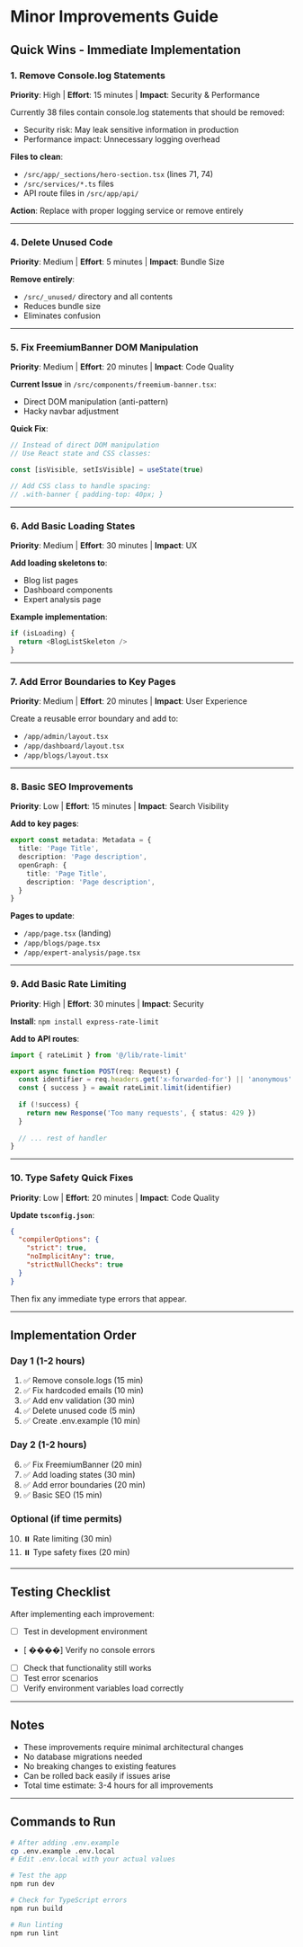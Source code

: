 # Minor Improvements Guide

## Quick Wins - Immediate Implementation

### 1. Remove Console.log Statements
**Priority**: High | **Effort**: 15 minutes | **Impact**: Security & Performance

Currently 38 files contain console.log statements that should be removed:
- Security risk: May leak sensitive information in production
- Performance impact: Unnecessary logging overhead

**Files to clean**:
- `/src/app/_sections/hero-section.tsx` (lines 71, 74)
- `/src/services/*.ts` files
- API route files in `/src/app/api/`

**Action**: Replace with proper logging service or remove entirely

---


### 4. Delete Unused Code
**Priority**: Medium | **Effort**: 5 minutes | **Impact**: Bundle Size

**Remove entirely**:
- `/src/_unused/` directory and all contents
- Reduces bundle size
- Eliminates confusion

---

### 5. Fix FreemiumBanner DOM Manipulation
**Priority**: Medium | **Effort**: 20 minutes | **Impact**: Code Quality

**Current Issue** in `/src/components/freemium-banner.tsx`:
- Direct DOM manipulation (anti-pattern)
- Hacky navbar adjustment

**Quick Fix**:
```typescript
// Instead of direct DOM manipulation
// Use React state and CSS classes:

const [isVisible, setIsVisible] = useState(true)

// Add CSS class to handle spacing:
// .with-banner { padding-top: 40px; }
```

---

### 6. Add Basic Loading States
**Priority**: Medium | **Effort**: 30 minutes | **Impact**: UX

**Add loading skeletons to**:
- Blog list pages
- Dashboard components
- Expert analysis page

**Example implementation**:
```typescript
if (isLoading) {
  return <BlogListSkeleton />
}
```

---

### 7. Add Error Boundaries to Key Pages
**Priority**: Medium | **Effort**: 20 minutes | **Impact**: User Experience

Create a reusable error boundary and add to:
- `/app/admin/layout.tsx`
- `/app/dashboard/layout.tsx`
- `/app/blogs/layout.tsx`

---

### 8. Basic SEO Improvements
**Priority**: Low | **Effort**: 15 minutes | **Impact**: Search Visibility

**Add to key pages**:
```typescript
export const metadata: Metadata = {
  title: 'Page Title',
  description: 'Page description',
  openGraph: {
    title: 'Page Title',
    description: 'Page description',
  }
}
```

**Pages to update**:
- `/app/page.tsx` (landing)
- `/app/blogs/page.tsx`
- `/app/expert-analysis/page.tsx`

---

### 9. Add Basic Rate Limiting
**Priority**: High | **Effort**: 30 minutes | **Impact**: Security

**Install**: `npm install express-rate-limit`

**Add to API routes**:
```typescript
import { rateLimit } from '@/lib/rate-limit'

export async function POST(req: Request) {
  const identifier = req.headers.get('x-forwarded-for') || 'anonymous'
  const { success } = await rateLimit.limit(identifier)
  
  if (!success) {
    return new Response('Too many requests', { status: 429 })
  }
  
  // ... rest of handler
}
```

---

### 10. Type Safety Quick Fixes
**Priority**: Low | **Effort**: 20 minutes | **Impact**: Code Quality

**Update `tsconfig.json`**:
```json
{
  "compilerOptions": {
    "strict": true,
    "noImplicitAny": true,
    "strictNullChecks": true
  }
}
```

Then fix any immediate type errors that appear.

---

## Implementation Order

### Day 1 (1-2 hours)
1. ✅ Remove console.logs (15 min)
2. ✅ Fix hardcoded emails (10 min)
3. ✅ Add env validation (30 min)
4. ✅ Delete unused code (5 min)
5. ✅ Create .env.example (10 min)

### Day 2 (1-2 hours)
6. ✅ Fix FreemiumBanner (20 min)
7. ✅ Add loading states (30 min)
8. ✅ Add error boundaries (20 min)
9. ✅ Basic SEO (15 min)

### Optional (if time permits)
10. ⏸️ Rate limiting (30 min)
11. ⏸️ Type safety fixes (20 min)

---

## Testing Checklist

After implementing each improvement:
- [ ] Test in development environment
- [ ����] Verify no console errors
- [ ] Check that functionality still works
- [ ] Test error scenarios
- [ ] Verify environment variables load correctly

---

## Notes

- These improvements require minimal architectural changes
- No database migrations needed
- No breaking changes to existing features
- Can be rolled back easily if issues arise
- Total time estimate: 3-4 hours for all improvements

---

## Commands to Run

```bash
# After adding .env.example
cp .env.example .env.local
# Edit .env.local with your actual values

# Test the app
npm run dev

# Check for TypeScript errors
npm run build

# Run linting
npm run lint
```